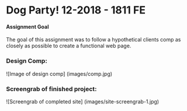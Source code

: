 # Dog Party! 12-2018 - 1811 FE

#### Assignment Goal
The goal of this assignment was to follow a hypothetical clients comp as closely as possible to create a functional web page.

### Design Comp:
![Image of design comp]
(images/comp.jpg)

### Screengrab of finished project:
![Screengrab of completed site]
(images/site-screengrab-1.jpg)